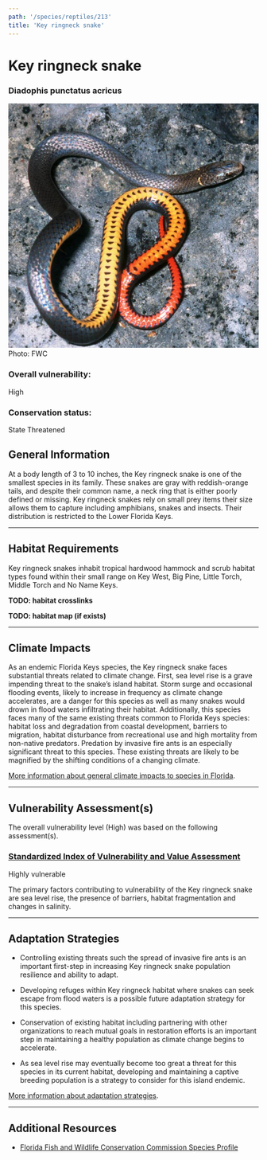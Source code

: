 ```yaml
---
path: '/species/reptiles/213'
title: 'Key ringneck snake'
---
```


# Key ringneck snake

### Diadophis punctatus acricus

<div id="TopSection">

<div class="header-photo"><img src="213.jpg" alt="Photo for Key ringneck snake"/>
<figcaption>Photo: FWC</figcaption></div>

<div>

### Overall vulnerability:

<div class="vulnerability vulnerability-high">High</div>

### Conservation status:

State Threatened

</div>
</div>

## General Information

At a body length of 3 to 10 inches, the Key ringneck snake is one of the smallest species in its family.  These snakes are gray with reddish-orange tails, and despite their common name, a neck ring that is either poorly defined or missing.  Key ringneck snakes rely on small prey items their size allows them to capture including amphibians, snakes and insects.  Their distribution is restricted to the Lower Florida Keys.

<hr />

## Habitat Requirements



Key ringneck snakes inhabit tropical hardwood hammock and scrub habitat types found within their small range on Key West, Big Pine, Little Torch, Middle Torch and No Name Keys.

**TODO: habitat crosslinks**

**TODO: habitat map (if exists)**

<hr />

## Climate Impacts

As an endemic Florida Keys species, the Key ringneck snake faces substantial threats related to climate change.  First, sea level rise is a grave impending threat to the snake’s island habitat.  Storm surge and occasional flooding events, likely to increase in frequency as climate change accelerates, are a danger for this species as well as many snakes would drown in flood waters infiltrating their habitat.  Additionally, this species faces many of the same existing threats common to Florida Keys species: habitat loss and degradation from coastal development, barriers to migration, habitat disturbance from recreational use and high mortality from non-native predators.  Predation by invasive fire ants is an especially significant threat to this species.  These existing threats are likely to be magnified by the shifting conditions of a changing climate.

[More information about general climate impacts to species in Florida](/impacts/species).



<hr />

## Vulnerability Assessment(s)

The overall vulnerability level (High) was based on the following assessment(s).
#### 
<div class="vulnerability-header">
<h3><a href="/impacts/vulnerability/sivva/species">Standardized Index of Vulnerability and Value Assessment</a></h3>
<div class="vulnerability vulnerability-high">Highly vulnerable</div>
</div> 

The primary factors contributing to vulnerability of the Key ringneck snake are sea level rise, the presence of barriers, habitat fragmentation and changes in salinity.


<hr />

## Adaptation Strategies

- Controlling existing threats such the spread of invasive fire ants is an important first-step in increasing Key ringneck snake population resilience and ability to adapt.

- Developing refuges within Key ringneck habitat where snakes can seek escape from flood waters is a possible future adaptation strategy for this species.

- Conservation of existing habitat including partnering with other organizations to reach mutual goals in restoration efforts is an important step in maintaining a healthy population as climate change begins to accelerate.

- As sea level rise may eventually become too great a threat for this species in its current habitat, developing and maintaining a captive breeding population is a strategy to consider for this island endemic.

[More information about adaptation strategies](/strategies).

<hr />


## Additional Resources

- [Florida Fish and Wildlife Conservation Commission Species Profile](https://myfwc.com/wildlifehabitats/profiles/reptiles/snakes/key-ringneck-snake/)
